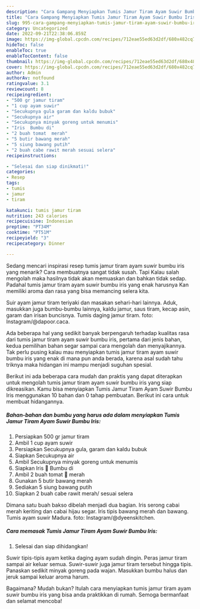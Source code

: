 ```yaml
---
description: "Cara Gampang Menyiapkan Tumis Jamur Tiram Ayam Suwir Bumbu Iris yang Enak"
title: "Cara Gampang Menyiapkan Tumis Jamur Tiram Ayam Suwir Bumbu Iris yang Enak"
slug: 995-cara-gampang-menyiapkan-tumis-jamur-tiram-ayam-suwir-bumbu-iris-yang-enak
category: Uncategorized
date: 2022-09-21T22:38:06.859Z
image: https://img-global.cpcdn.com/recipes/712eae55ed63d2df/680x482cq70/tumis-jamur-tiram-ayam-suwir-bumbu-iris-foto-resep-utama.jpg
hideToc: false
enableToc: true
enableTocContent: false
thumbnail: https://img-global.cpcdn.com/recipes/712eae55ed63d2df/680x482cq70/tumis-jamur-tiram-ayam-suwir-bumbu-iris-foto-resep-utama.jpg
cover: https://img-global.cpcdn.com/recipes/712eae55ed63d2df/680x482cq70/tumis-jamur-tiram-ayam-suwir-bumbu-iris-foto-resep-utama.jpg
author: Admin
authorAv: notfound
ratingvalue: 3.1
reviewcount: 8
recipeingredient:
- "500 gr jamur tiram"
- "1 cup ayam suwir"
- "Secukupnya gula garam dan kaldu bubuk"
- "Secukupnya air"
- "Secukupnya minyak goreng untuk menumis"
- "Iris  Bumbu di"
- "2 buah tomat  merah"
- "5 butir bawang merah"
- "5 siung bawang putih"
- "2 buah cabe rawit merah sesuai selera"
recipeinstructions:

- "Selesai dan siap dinikmati!"
categories:
- Resep
tags:
- tumis
- jamur
- tiram

katakunci: tumis jamur tiram 
nutrition: 243 calories
recipecuisine: Indonesian
preptime: "PT34M"
cooktime: "PT51M"
recipeyield: "3"
recipecategory: Dinner

---
```



Sedang mencari inspirasi resep tumis jamur tiram ayam suwir bumbu iris yang menarik? Cara membuatnya sangat tidak susah. Tapi Kalau salah mengolah maka hasilnya tidak akan memuaskan dan bahkan tidak sedap. Padahal tumis jamur tiram ayam suwir bumbu iris yang enak harusnya Kan memiliki aroma dan rasa yang bisa memancing selera kita.


Suir ayam jamur tiram teriyaki dan masakan sehari-hari lainnya. Aduk, masukkan juga bumbu-bumbu lainnya, kaldu jamur, saus tiram, kecap asin, garam dan irisan buncisnya. Tumis daging jamur tiram. foto: Instagram/@dapoor.caca.

Ada beberapa hal yang sedikit banyak berpengaruh terhadap kualitas rasa dari tumis jamur tiram ayam suwir bumbu iris, pertama dari jenis bahan, kedua pemilihan bahan segar sampai cara mengolah dan menyajikannya. Tak perlu pusing kalau mau menyiapkan tumis jamur tiram ayam suwir bumbu iris yang enak di mana pun anda berada, karena asal sudah tahu triknya maka hidangan ini mampu menjadi suguhan spesial.


Berikut ini ada beberapa cara mudah dan praktis yang dapat diterapkan untuk mengolah tumis jamur tiram ayam suwir bumbu iris yang siap dikreasikan. Kamu bisa menyiapkan Tumis Jamur Tiram Ayam Suwir Bumbu Iris menggunakan 10 bahan dan 0 tahap pembuatan. Berikut ini cara untuk membuat hidangannya.

<!--inarticleads1-->

##### Bahan-bahan dan bumbu yang harus ada dalam menyiapkan Tumis Jamur Tiram Ayam Suwir Bumbu Iris:

1. Persiapkan 500 gr jamur tiram
1. Ambil 1 cup ayam suwir
1. Persiapkan Secukupnya gula, garam dan kaldu bubuk
1. Siapkan Secukupnya air
1. Ambil Secukupnya minyak goreng untuk menumis
1. Siapkan Iris 🍃 Bumbu di
1. Ambil 2 buah tomat 🍅 merah
1. Gunakan 5 butir bawang merah
1. Sediakan 5 siung bawang putih
1. Siapkan 2 buah cabe rawit merah/ sesuai selera


Dimana satu buah bakso dibelah menjadi dua bagian. Iris serong cabai merah keriting dan cabai hijau segar. Iris tipis bawang merah dan bawang. Tumis ayam suwir Madura. foto: Instagram/@dyeenskitchen. 

<!--inarticleads2-->

##### Cara memasak Tumis Jamur Tiram Ayam Suwir Bumbu Iris:


1. Selesai dan siap dihidangkan!

Suwir tipis-tipis ayam ketika daging ayam sudah dingin. Peras jamur tiram sampai air keluar semua. Suwir-suwir juga jamur tiram tersebut hingga tipis. Panaskan sedikit minyak goreng pada wajan. Masukkan bumbu halus dan jeruk sampai keluar aroma harum. 

Bagaimana? Mudah bukan? Itulah cara menyiapkan tumis jamur tiram ayam suwir bumbu iris yang bisa anda praktikkan di rumah. Semoga bermanfaat dan selamat mencoba!
